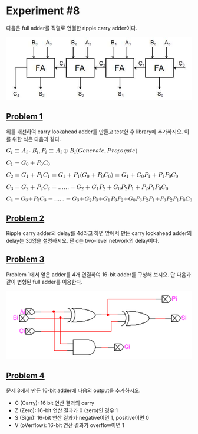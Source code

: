 # Experiment #8

다음은 full adder를 직렬로 연결한 ripple carry adder이다.

![ripple carry adder](img/ripple_carry_adder.png)

## [Problem 1](problem1.md)

위를 개선하여 carry lookahead adder를 만들고 test한 후 library에 추가하시오. 이를 위한 식은 다음과 같다.

![equation1](img/equation1.png)

![equation2](img/equation2.png)

![equation3](img/equation3.png)

![equation4](img/equation4.png)

![equation5](img/equation5.png)

## [Problem 2](problem2.md)

Ripple carry adder의 delay를 4d라고 하면 앞에서 만든 carry lookahead adder의 delay는 3d임을 설명하시오. 단 d는 two-level network의 delay이다.

## [Problem 3](problem3.md)

Problem 1에서 얻은 adder를 4개 연결하여 16-bit adder를 구성해 보시오. 단 다음과 같이 변형된 full adder를 이용한다.

![transformed full adder](img/transformed_full_adder.png)

## [Problem 4](problem4.md)

문제 3에서 만든 16-bit adder에 다음의 output을 추가하시오.

- C (Carry): 16 bit 연산 결과의 carry
- Z (Zero): 16-bit 연산 결과가 0 (zero)인 경우 1
- S (Sign): 16-bit 연산 결과가 negative이면 1, positive이면 0
- V (oVerflow): 16-bit 연산 결과가 overflow이면 1
